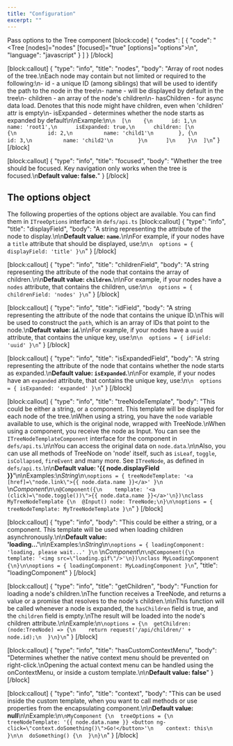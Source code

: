 ```yaml
---
title: "Configuration"
excerpt: ""
---
```

Pass options to the Tree component
[block:code]
{
  "codes": [
    {
      "code": "    <Tree [nodes]=\"nodes\" [focused]=\"true\" [options]=\"options\"></Tree>\n",
      "language": "javascript"
    }
  ]
}
[/block]

[block:callout]
{
  "type": "info",
  "title": "nodes",
  "body": "Array of root nodes of the tree.\nEach node may contain but not limited or required to the following:\n- id - a unique ID (among siblings) that will be used to identify the path to the node in the tree\n- name - will be displayed by default in the tree\n- children - an array of the node's children\n- hasChildren - for async data load. Denotes that this node might have children, even when 'children' attr is empty\n- isExpanded - determines whether the node starts as expanded by default\n\nExample:\n```\n  [\n    {\n      id: 1,\n      name: 'root1',\n      isExpanded: true,\n      children: [\n        {\n          id: 2,\n          name: 'child1'\n        }, {\n          id: 3,\n          name: 'child2'\n        }\n      ]\n    }\n  ]\n```"
}
[/block]

[block:callout]
{
  "type": "info",
  "title": "focused",
  "body": "Whether the tree should be focused. Key navigation only works when the tree is focused.\n**Default value: false.**"
}
[/block]
## The options object
The following properties of the options object are available.
You can find them in `ITreeOptions` interface in `defs/api.ts`
[block:callout]
{
  "type": "info",
  "title": "displayField",
  "body": "A string representing the attribute of the node to display.\n\n**Default value: `name`.**\n\nFor example, if your nodes have a `title` attribute that should be displayed, use:\n```\n  options = { displayField: 'title' }\n```"
}
[/block]

[block:callout]
{
  "type": "info",
  "title": "childrenField",
  "body": "A string representing the attribute of the node that contains the array of children.\n\n**Default value: `children`.**\n\nFor example, if your nodes have a `nodes` attribute, that contains the children, use:\n```\n  options = { childrenField: 'nodes' }\n```"
}
[/block]

[block:callout]
{
  "type": "info",
  "title": "idField",
  "body": "A string representing the attribute of the node that contains the unique ID.\nThis will be used to construct the `path`, which is an array of IDs that point to the node.\n**Default value: `id`.**\n\nFor example, if your nodes have a `uuid` attribute, that contains the unique key, use:\n```\n  options = { idField: 'uuid' }\n```"
}
[/block]

[block:callout]
{
  "type": "info",
  "title": "isExpandedField",
  "body": "A string representing the attribute of the node that contains whether the node starts as expanded.\n**Default value: `isExpanded`.**\n\nFor example, if your nodes have an `expanded` attribute, that contains the unique key, use:\n```\n  options = { isExpanded: 'expanded' }\n```"
}
[/block]

[block:callout]
{
  "type": "info",
  "title": "treeNodeTemplate",
  "body": "This could be either a string, or a component. This template will be displayed for each node of the tree.\nWhen using a string, you have the `node` variable available to use, which is the original node, wrapped with TreeNode.\nWhen using a component, you receive the node as Input. You can see the `ITreeNodeTemplateComponent` interface for the component in `defs/api.ts`.\n\nYou can access the original data on `node.data`.\n\nAlso, you can use all methods of TreeNode on 'node' itself, such as `isLeaf`, `toggle`, `isCollapsed`, `fireEvent` and many more. See `ITreeNode`, as defined in `defs/api.ts`.\n\n**Default value: '{{ node.displayField }}'**\n\nExamples:\n*String*\n```\noptions = { treeNodeTemplate: '<a [href]=\"node.link\">{{ node.data.name }}</a>' }\n``` \n*Component*\n```\n@Component({\n    template: '<a (click)=\"node.toggle())\">{{ node.data.name }}</a>'\n})\nclass MyTreeNodeTemplate {\n  @Input() node: TreeNode;\n}\n\noptions = { treeNodeTemplate: MyTreeNodeTemplate }\n```"
}
[/block]

[block:callout]
{
  "type": "info",
  "body": "This could be either a string, or a component. This template will be used when loading children asynchronously.\n\n**Default value: 'loading...'**\n\nExamples:\n*String*\n```\noptions = { loadingComponent: 'loading, please wait...' }\n``` \n*Component*\n```\n@Component({\n    template: '<img src=\"loading.gif\"/>'\n})\nclass MyLoadingComponent {\n}\n\noptions = { loadingComponent: MyLoadingComponent }\n```",
  "title": "loadingComponent"
}
[/block]

[block:callout]
{
  "type": "info",
  "title": "getChildren",
  "body": "Function for loading a node's children.\nThe function receives a TreeNode, and returns a value or a promise that resolves to the node's children.\n\nThis function will be called whenever a node is expanded, the `hasChildren` field is true, and the `children` field is empty.\nThe result will be loaded into the node's children attribute.\n\nExample:\n```\noptions = {\n  getChildren: (node:TreeNode) => {\n    return request('/api/children/' + node.id);\n  }\n}\n```"
}
[/block]

[block:callout]
{
  "type": "info",
  "title": "hasCustomContextMenu",
  "body": "Determines whether the native context menu should be prevented on right-click.\nOpening the actual context menu can be handled using the onContextMenu, or inside a custom template.\n\n**Default value: false**"
}
[/block]

[block:callout]
{
  "type": "info",
  "title": "context",
  "body": "This can be used inside the custom template, when you want to call methods or use properties from the encapsulating component.\n\n**Default value: null**\n\nExample:\n```\nMyComponent {\n  treeOptions = {\n    treeNodeTemplate: '{{ node.data.name }} <button ng-click=\"context.doSomething()\">Go!</button>'\n    context: this\n  }\n\n  doSomething() {\n  }\n}\n```"
}
[/block]